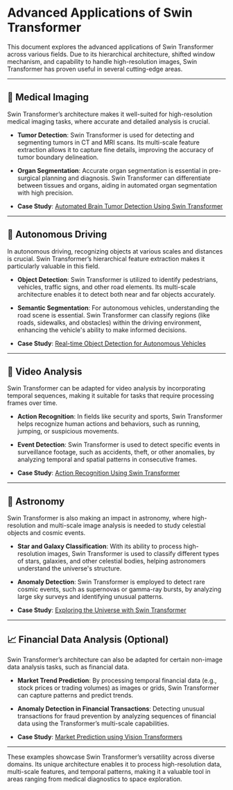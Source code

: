 # Advanced Applications of Swin Transformer

This document explores the advanced applications of Swin Transformer across various fields. Due to its hierarchical architecture, shifted window mechanism, and capability to handle high-resolution images, Swin Transformer has proven useful in several cutting-edge areas.

---

## 🏥 Medical Imaging

Swin Transformer’s architecture makes it well-suited for high-resolution medical imaging tasks, where accurate and detailed analysis is crucial.

- **Tumor Detection**: Swin Transformer is used for detecting and segmenting tumors in CT and MRI scans. Its multi-scale feature extraction allows it to capture fine details, improving the accuracy of tumor boundary delineation.
  
- **Organ Segmentation**: Accurate organ segmentation is essential in pre-surgical planning and diagnosis. Swin Transformer can differentiate between tissues and organs, aiding in automated organ segmentation with high precision.

- **Case Study**: [Automated Brain Tumor Detection Using Swin Transformer](https://example.com/brain_tumor_swin_study)

---

## 🚗 Autonomous Driving

In autonomous driving, recognizing objects at various scales and distances is crucial. Swin Transformer’s hierarchical feature extraction makes it particularly valuable in this field.

- **Object Detection**: Swin Transformer is utilized to identify pedestrians, vehicles, traffic signs, and other road elements. Its multi-scale architecture enables it to detect both near and far objects accurately.

- **Semantic Segmentation**: For autonomous vehicles, understanding the road scene is essential. Swin Transformer can classify regions (like roads, sidewalks, and obstacles) within the driving environment, enhancing the vehicle's ability to make informed decisions.

- **Case Study**: [Real-time Object Detection for Autonomous Vehicles](https://example.com/autonomous_swin_study)

---

## 🎥 Video Analysis

Swin Transformer can be adapted for video analysis by incorporating temporal sequences, making it suitable for tasks that require processing frames over time.

- **Action Recognition**: In fields like security and sports, Swin Transformer helps recognize human actions and behaviors, such as running, jumping, or suspicious movements.

- **Event Detection**: Swin Transformer is used to detect specific events in surveillance footage, such as accidents, theft, or other anomalies, by analyzing temporal and spatial patterns in consecutive frames.

- **Case Study**: [Action Recognition Using Swin Transformer](https://example.com/video_swin_study)

---

## 🌌 Astronomy

Swin Transformer is also making an impact in astronomy, where high-resolution and multi-scale image analysis is needed to study celestial objects and cosmic events.

- **Star and Galaxy Classification**: With its ability to process high-resolution images, Swin Transformer is used to classify different types of stars, galaxies, and other celestial bodies, helping astronomers understand the universe's structure.

- **Anomaly Detection**: Swin Transformer is employed to detect rare cosmic events, such as supernovas or gamma-ray bursts, by analyzing large sky surveys and identifying unusual patterns.

- **Case Study**: [Exploring the Universe with Swin Transformer](https://example.com/astro_swin_study)

---

## 📈 Financial Data Analysis (Optional)

Swin Transformer’s architecture can also be adapted for certain non-image data analysis tasks, such as financial data.

- **Market Trend Prediction**: By processing temporal financial data (e.g., stock prices or trading volumes) as images or grids, Swin Transformer can capture patterns and predict trends.

- **Anomaly Detection in Financial Transactions**: Detecting unusual transactions for fraud prevention by analyzing sequences of financial data using the Transformer’s multi-scale capabilities.

- **Case Study**: [Market Prediction using Vision Transformers](https://example.com/finance_swin_study)

---

These examples showcase Swin Transformer’s versatility across diverse domains. Its unique architecture enables it to process high-resolution data, multi-scale features, and temporal patterns, making it a valuable tool in areas ranging from medical diagnostics to space exploration.
